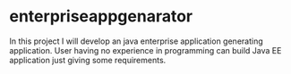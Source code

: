 # enterpriseappgenarator
In this project I will develop an java enterprise application generating application. User having no experience in programming can build Java EE application just giving some requirements.
